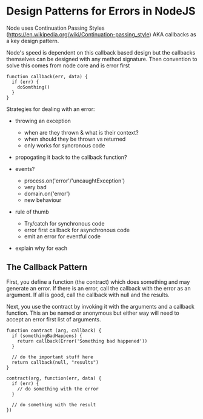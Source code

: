 # Design Patterns for Errors in NodeJS

Node uses Continuation Passing Styles (https://en.wikipedia.org/wiki/Continuation-passing_style) AKA callbacks as a key design pattern.

Node's speed is dependent on this callback based design but the callbacks themselves can be designed with any method signature.  Then convention to solve this comes from node core and is error first 


    function callback(err, data) {
      if (err) {
        doSomthing()
      } 
    }

Strategies for dealing with an error:

  - throwing an exception
    - when are they thrown & what is their context?
    - when should they be thrown vs returned
    - only works for syncronous code
  - propogating it back to the callback function?
  - events?
    - process.on('error'/'uncaughtException')
    - very bad
    - domain.on('error')
    - new behaviour

  - rule of thumb
    - Try/catch for synchronous code
    - error first callback for asynchronous code
    - emit an error for eventful code
  - explain why for each



##  The Callback Pattern

First, you define a function (the contract) which does something and may generate an error.  If there is an error, call the callback with the error as an argument.  If all is good, call the callback with null and the results.

Next, you use the contract by invoking it with the arguments and a callback function.  This an be named or anonymous but either way will need to accept an error first list of arguments.


    function contract (arg, callback) {
      if (somethingBadHappens) {
        return callback(Error('Something bad happened'))
      }

      // do the important stuff here
      return callback(null, "results")
    }

    contract(arg, function(err, data) {
      if (err) {
        // do something with the error
      }  

      // do something with the result
    })

